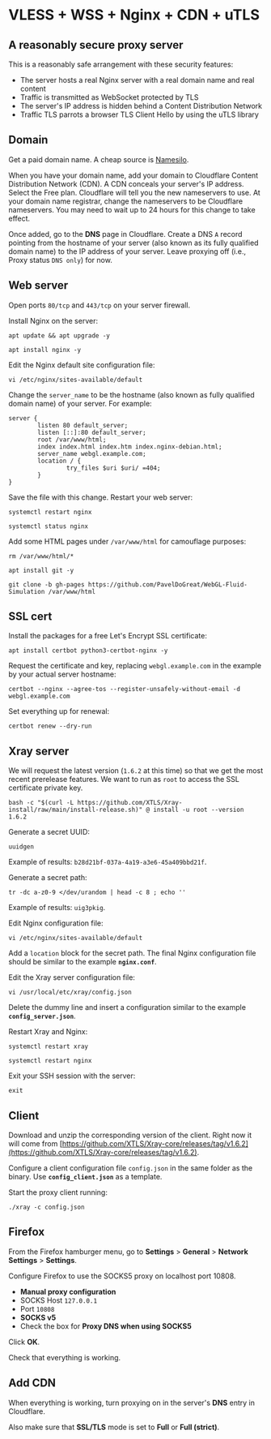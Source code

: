 # VLESS + WSS + Nginx + CDN + uTLS

## A reasonably secure proxy server

This is a reasonably safe arrangement with these security features:

* The server hosts a real Nginx server with a real domain name and real content
* Traffic is transmitted as WebSocket protected by TLS
* The server's IP address is hidden behind a Content Distribution Network
* Traffic TLS parrots a browser TLS Client Hello by using the uTLS library

## Domain

Get a paid domain name. A cheap source is [Namesilo](https://www.namesilo.com).

When you have your domain name, add your domain to Cloudflare Content Distribution Network (CDN). A CDN conceals your server's IP address. Select the Free plan. Cloudflare will tell you the new nameservers to use. At your domain name registrar, change the nameservers to be Cloudflare nameservers. You may need to wait up to 24 hours for this change to take effect. 

Once added, go to the **DNS** page in Cloudflare. Create a DNS `A` record pointing from the hostname of your server (also known as its fully qualified domain name) to the IP address of your server. Leave proxying off (i.e., Proxy status `DNS only`) for now.

## Web server

Open ports `80/tcp` and `443/tcp` on your server firewall.

Install Nginx on the server:

```
apt update && apt upgrade -y

apt install nginx -y
```

Edit the Nginx default site configuration file:

```
vi /etc/nginx/sites-available/default
```

Change the `server_name` to be the hostname (also known as fully qualified domain name) of your server. For example:

```
server {
        listen 80 default_server;
        listen [::]:80 default_server;
        root /var/www/html;
        index index.html index.htm index.nginx-debian.html;
        server_name webgl.example.com;
        location / {
                try_files $uri $uri/ =404;
        }
}
```

Save the file with this change. Restart your web server:

```
systemctl restart nginx

systemctl status nginx
```

Add some HTML pages under `/var/www/html` for camouflage purposes:

```
rm /var/www/html/*

apt install git -y

git clone -b gh-pages https://github.com/PavelDoGreat/WebGL-Fluid-Simulation /var/www/html
```

## SSL cert

Install the packages for a free Let's Encrypt SSL certificate:

```
apt install certbot python3-certbot-nginx -y
```

Request the certificate and key, replacing `webgl.example.com` in the example by your actual server hostname:

```
certbot --nginx --agree-tos --register-unsafely-without-email -d webgl.example.com
```

Set everything up for renewal:

```
certbot renew --dry-run
```

## Xray server

We will request the latest version (`1.6.2` at this time) so that we get the most recent prerelease features. We want to run as `root` to access the SSL certificate private key.

```
bash -c "$(curl -L https://github.com/XTLS/Xray-install/raw/main/install-release.sh)" @ install -u root --version 1.6.2
```

Generate a secret UUID:

```
uuidgen
```

Example of results: `b28d21bf-037a-4a19-a3e6-45a409bbd21f`.

Generate a secret path:

```
tr -dc a-z0-9 </dev/urandom | head -c 8 ; echo ''
```

Example of results: `uig3pkig`.

Edit Nginx configuration file:

```
vi /etc/nginx/sites-available/default
```

Add a `location` block for the secret path. The final Nginx configuration file should be similar to the example **`nginx.conf`**.

Edit the Xray server configuration file:

```
vi /usr/local/etc/xray/config.json
```

Delete the dummy line and insert a configuration similar to the example **`config_server.json`**.

Restart Xray and Nginx:

```
systemctl restart xray

systemctl restart nginx
```

Exit your SSH session with the server:

```
exit
```

## Client

Download and unzip the corresponding version of the client. Right now it will come from [https://github.com/XTLS/Xray-core/releases/tag/v1.6.2](https://github.com/XTLS/Xray-core/releases/tag/v1.6.2).

Configure a client configuration file `config.json` in the same folder as the binary. Use **`config_client.json`** as a template.

Start the proxy client running:

```
./xray -c config.json
```

## Firefox

From the Firefox hamburger menu, go to **Settings** > **General** > **Network Settings** > **Settings**.

Configure Firefox to use the SOCKS5 proxy on localhost port 10808.

* **Manual proxy configuration**
* SOCKS Host `127.0.0.1`
* Port `10808`
* **SOCKS v5**
* Check the box for **Proxy DNS when using SOCKS5**

Click **OK**.

Check that everything is working.

## Add CDN

When everything is working, turn proxying on in the server's **DNS** entry in Cloudflare.

Also make sure that **SSL/TLS** mode is set to **Full** or **Full (strict)**.
